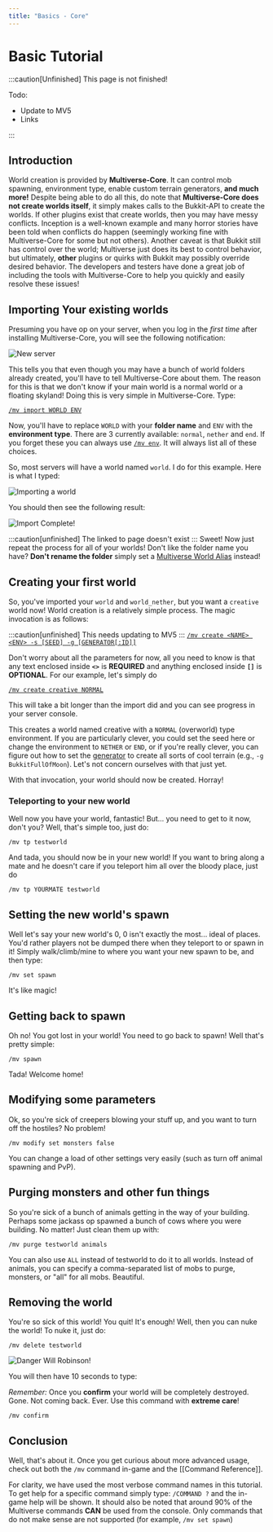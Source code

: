 ```yaml
---
title: "Basics - Core"
---
```


# Basic Tutorial

:::caution[Unfinished]
This page is not finished!

Todo:
 - Update to MV5
 - Links
 
:::

## Introduction
World creation is provided by **Multiverse-Core**. It can control mob spawning, environment type, enable custom terrain generators, **and much more!** Despite being able to do all this, do note that **Multiverse-Core does not create worlds itself**, it simply makes calls to the Bukkit-API to create the worlds. If other plugins exist that create worlds, then you may have messy conflicts. Inception is a well-known example and many horror stories have been told when conflicts do happen (seemingly working fine with Multiverse-Core for some but not others). Another caveat is that Bukkit still has control over the world; Multiverse just does its best to control behavior, but ultimately, **other** plugins or quirks with Bukkit may possibly override desired behavior. The developers and testers have done a great job of including the tools with Multiverse-Core to help you quickly and easily resolve these issues!

## Importing Your existing worlds
Presuming you have op on your server, when you log in the _first time_ after installing Multiverse-Core, you will see the following notification:

![New server](/core/basics/new-server.png)

This tells you that even though you may have a bunch of world folders already created, you'll have to tell Multiverse-Core about them. The reason for this is that we don't know if your main world is a normal world or a floating skyland! Doing this is very simple in Multiverse-Core. Type:

[`/mv import WORLD ENV`](/core/getting-started/command-reference#Import-Command)

Now, you'll have to replace `WORLD` with your **folder name** and `ENV` with the **environment type**. There are 3 currently available: `normal`, `nether` and `end`. If you forget these you can always use [`/mv env`](/core/getting-started/command-reference#Environment-Command). It will always list all of these choices.

So, most servers will have a world named `world`. I do for this example. Here is what I typed:

![Importing a world](/core/basics/import-world.png)

You should then see the following result:

![Import Complete!](/core/basics/import-complete.png)


:::caution[unfinished]
The linked to page doesn't exist
:::
Sweet! Now just repeat the process for all of your worlds! Don't like the folder name you have? **Don't rename the folder** simply set a [Multiverse World Alias](/core/configuration/world-properties#wiki-alias) instead!

## Creating your first world
So, you've imported your `world` and `world_nether`, but you want a `creative` world now! World creation is a relatively simple process. The magic invocation is as follows:

:::caution[unfinished]
This needs updating to MV5
:::
[`/mv create <NAME> <ENV> -s [SEED] -g [GENERATOR[:ID]]`](/core/getting-started/command-reference#Create-Command)

Don't worry about all the parameters for now, all you need to know is that any text enclosed inside **`<>`** is **REQUIRED** and anything enclosed inside **`[]`** is **OPTIONAL**.
For our example, let's simply do

[`/mv create creative NORMAL`](/core/getting-started/command-reference#Create-Command)

This will take a bit longer than the import did and you can see progress in your server console.

This creates a world named creative with a `NORMAL` (overworld) type environment. If you are particularly clever, you could set the seed here or change the environment to `NETHER` or `END`, or if you're really clever, you can figure out how to set the [generator](/core/configuration/custom-generator-plugins#wiki-howto) to create all sorts of cool terrain (e.g., `-g BukkitFullOfMoon`). Let's not concern ourselves with that just yet.

With that invocation, your world should now be created. Horray!

### Teleporting to your new world
Well now you have your world, fantastic! But... you need to get to it now, don't you? Well, that's simple too, just do:
```
/mv tp testworld
```

And tada, you should now be in your new world! If you want to bring along a mate and he doesn't care if you teleport him all over the bloody place, just do

```
/mv tp YOURMATE testworld
```

## Setting the new world's spawn
Well let's say your new world's 0, 0 isn't exactly the most... ideal of places. You'd rather players not be dumped there when they teleport to or spawn in it! Simply walk/climb/mine to where you want your new spawn to be, and then type:

```
/mv set spawn
```

It's like magic!

## Getting back to spawn
Oh no! You got lost in your world! You need to go back to spawn! Well that's pretty simple:

```
/mv spawn
```

Tada! Welcome home!

## Modifying some parameters
Ok, so you're sick of creepers blowing your stuff up, and you want to turn off the hostiles? No problem!

```
/mv modify set monsters false
```

You can change a load of other settings very easily (such as turn off animal spawning and PvP).

## Purging monsters and other fun things
So you're sick of a bunch of animals getting in the way of your building. Perhaps some jackass op spawned a bunch of cows where you were building. No matter! Just clean them up with:

```
/mv purge testworld animals
```

You can also use `ALL` instead of testworld to do it to all worlds. Instead of animals, you can specify a comma-separated list of mobs to purge, monsters, or "all" for all mobs. Beautiful.

## Removing the world
You're so sick of this world! You quit! It's enough! Well, then you can nuke the world! To nuke it, just do:

```
/mv delete testworld
```

![Danger Will Robinson!](/core/basics/danger-command.png)

You will then have 10 seconds to type: 

_Remember:_ Once you **confirm** your world will be completely destroyed. Gone. Not coming back. Ever. Use this command with **extreme care**!

    /mv confirm

## Conclusion

Well, that's about it. Once you get curious about more advanced usage, check out both the `/mv` command in-game and the [[Command Reference]].

For clarity, we have used the most verbose command names in this tutorial. To get help for a specific command simply type: `/COMMAND ?` and the in-game help will be shown. It should also be noted that around 90% of the Multiverse commands **CAN** be used from the console. Only commands that do not make sense are not supported (for example, `/mv set spawn`)
